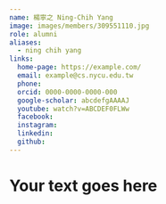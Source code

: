 ```yaml
---
name: 楊寧之 Ning-Chih Yang 
image: images/members/309551110.jpg 
role: alumni
aliases:
  - ning chih yang
links:
  home-page: https://example.com/
  email: example@cs.nycu.edu.tw
  phone: 
  orcid: 0000-0000-0000-000
  google-scholar: abcdefgAAAAJ
  youtube: watch?v=ABCDEF0FLWw
  facebook:
  instagram:
  linkedin:
  github:
---
```

# Your text goes here
